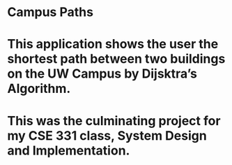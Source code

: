 # Campus Paths
#
# This application shows the user the shortest path between two buildings on the UW Campus by Dijsktra’s Algorithm.
# This was the culminating project for my CSE 331 class, System Design and Implementation.
